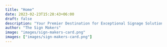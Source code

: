 ```yaml
---
title: "Home"
date: 2023-02-23T15:28:43+06:00
draft: false
description: "Your Premier Destination for Exceptional Signage Solutions. We provide design, manufacture, installation, and maintenance for all the nation's signage needs including LED Lights, Store Front Signs, Neon Lights etc."
author: "The Sign Makers"
image: "images/sign-makers-card.png"
images: ["images/sign-makers-card.png"]
---
```

